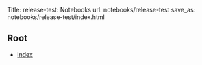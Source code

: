 Title: release-test: Notebooks
url: notebooks/release-test
save_as: notebooks/release-test/index.html

## Root
  - [index](index.html)
